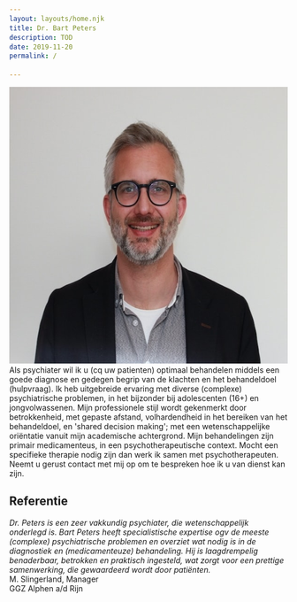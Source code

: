```yaml
---
layout: layouts/home.njk
title: Dr. Bart Peters
description: TOD
date: 2019-11-20
permalink: /

---
```



<div class="homepage-main">
  <div class="pic">
    <img src="/static/img/bart-peters-hillpsychiatry-foto.JPG" width="600" height="500" alt="Bart Peters photo">
  </div>
  <div class="pitch">
    Als psychiater wil ik u (cq uw patienten) optimaal behandelen middels een goede diagnose en gedegen begrip van de klachten en het behandeldoel (hulpvraag). Ik heb uitgebreide ervaring met diverse (complexe) psychiatrische problemen, in het bijzonder bij adolescenten (16+) en jongvolwassenen. Mijn professionele stijl wordt gekenmerkt door betrokkenheid, met gepaste afstand, volhardendheid in het bereiken van het behandeldoel, en 'shared decision making'; met een wetenschappelijke oriëntatie vanuit mijn academische achtergrond. Mijn behandelingen zijn primair medicamenteus, in een psychotherapeutische context. Mocht een specifieke therapie nodig zijn dan werk ik samen met psychotherapeuten. Neemt u gerust contact met mij op om te bespreken hoe ik u van dienst kan zijn.
  </div>
</div>

<h2>Referentie</h2>
<div id="reference-cite">
  <div class="cite-container">
    <cite>
      Dr. Peters is een zeer vakkundig psychiater, die wetenschappelijk onderlegd is. Bart Peters heeft specialistische expertise ogv de meeste (complexe) psychiatrische problemen en overziet wat nodig is in de diagnostiek en (medicamenteuze) behandeling. Hij is laagdrempelig benaderbaar, betrokken en praktisch ingesteld, wat zorgt voor een prettige samenwerking, die gewaardeerd wordt door patiënten.
    </cite>
  </div>
  <div>
    M. Slingerland, Manager<br>
    GGZ Alphen a/d Rijn
  </div>
</div>